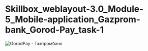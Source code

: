 # Skillbox_weblayout-3.0_Module-5_Mobile-application_Gazprom-bank_Gorod-Pay_task-1
![GorodPay - Газпромбанк](https://github.com/user-attachments/assets/132fa05e-e47e-473d-bccb-ce1379b6e92b)
